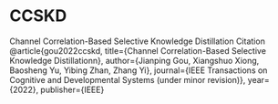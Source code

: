 # CCSKD
Channel Correlation-Based Selective Knowledge Distillation
Citation
@article{gou2022ccskd,
  title={Channel Correlation-Based Selective Knowledge Distillationn},
  author={Jianping Gou, Xiangshuo Xiong, Baosheng Yu, Yibing Zhan, Zhang Yi},
  journal={IEEE Transactions on Cognitive and Developmental Systems (under minor revision)},
  year={2022},
  publisher={IEEE}
